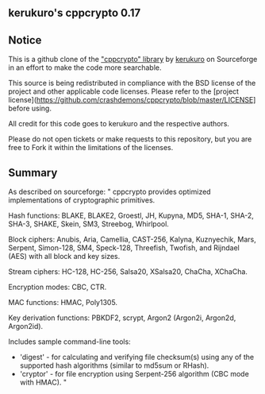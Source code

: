 kerukuro's cppcrypto 0.17
---


Notice
---
This is a github clone of the ["cppcrypto" library](https://sourceforge.net/projects/cppcrypto/files/) by [kerukuro](https://sourceforge.net/u/kerukuro/profile/) on Sourceforge in an effort to make the code more searchable.

This source is being redistributed in compliance with the BSD license of the project and other applicable code licenses.
Please refer to the [project license](https://github.com/crashdemons/cppcrypto/blob/master/LICENSE] before using.

All credit for this code goes to kerukuro and the respective authors.

Please do not open tickets or make requests to this repository, but you are free to Fork it within the limitations of the licenses.

Summary
---
As described on sourceforge:
"
cppcrypto provides optimized implementations of cryptographic primitives.

Hash functions: BLAKE, BLAKE2, Groestl, JH, Kupyna, MD5, SHA-1, SHA-2, SHA-3, SHAKE, Skein, SM3, Streebog, Whirlpool.

Block ciphers: Anubis, Aria, Camellia, CAST-256, Kalyna, Kuznyechik, Mars, Serpent, Simon-128, SM4, Speck-128, Threefish, Twofish, and Rijndael (AES) with all block and key sizes.

Stream ciphers: HC-128, HC-256, Salsa20, XSalsa20, ChaCha, XChaCha.

Encryption modes: CBC, CTR.

MAC functions: HMAC, Poly1305.

Key derivation functions: PBKDF2, scrypt, Argon2 (Argon2i, Argon2d, Argon2id).

Includes sample command-line tools:
- 'digest' - for calculating and verifying file checksum(s) using any of the supported hash algorithms (similar to md5sum or RHash).
- 'cryptor' - for file encryption using Serpent-256 algorithm (CBC mode with HMAC).
"


